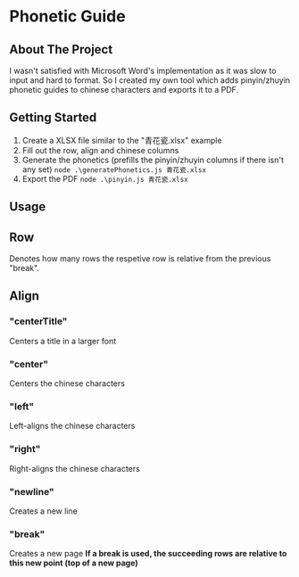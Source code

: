 # Phonetic Guide


## About The Project
I wasn't satisfied with Microsoft Word's implementation as it was slow to input and hard to format.
So I created my own tool which adds pinyin/zhuyin phonetic guides to chinese characters and exports it to a PDF.


## Getting Started
1. Create a XLSX file similar to the "青花瓷.xlsx" example
2. Fill out the row, align and chinese columns
3. Generate the phonetics (prefills the pinyin/zhuyin columns if there isn't any set) ```node .\generatePhonetics.js 青花瓷.xlsx```
4. Export the PDF ```node .\pinyin.js 青花瓷.xlsx```


## Usage

## Row
Denotes how many rows the respetive row is relative from the previous "break".


## Align

### "centerTitle"
Centers a title in a larger font

### "center"
Centers the chinese characters

### "left"
Left-aligns the chinese characters

### "right"
Right-aligns the chinese characters

### "newline"
Creates a new line

### "break"
Creates a new page
**If a break is used, the succeeding rows are relative to this new point (top of a new page)**